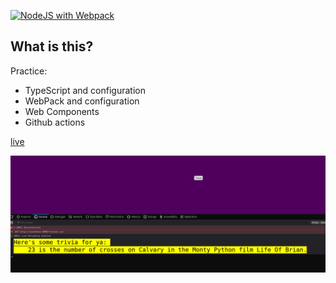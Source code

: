 [![NodeJS with Webpack](https://github.com/willemverbuyst/numbers-trivia/actions/workflows/webpack.yml/badge.svg)](https://github.com/willemverbuyst/numbers-trivia/actions/workflows/webpack.yml)

## What is this?

Practice:

- TypeScript and configuration
- WebPack and configuration
- Web Components
- Github actions

[live](https://willemverbuyst.github.io/numbers-trivia/)

![screenshot](./img/screenshot.png)
